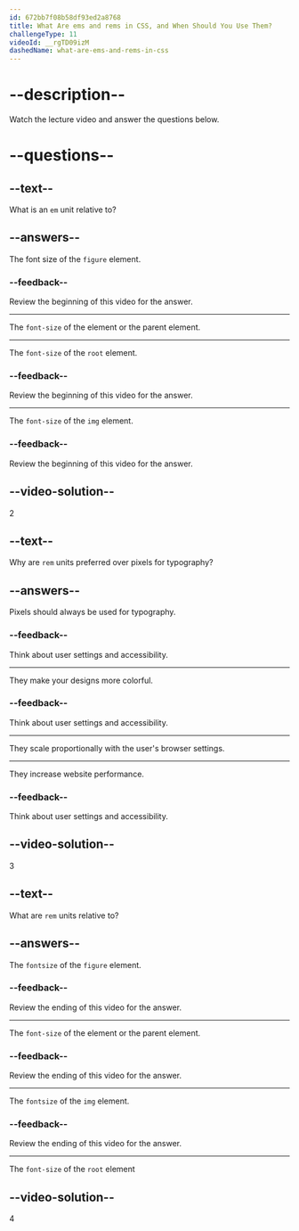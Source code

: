 ```yaml
---
id: 672bb7f08b58df93ed2a8768
title: What Are ems and rems in CSS, and When Should You Use Them?
challengeType: 11
videoId: __rgTD09izM
dashedName: what-are-ems-and-rems-in-css
---
```


# --description--

Watch the lecture video and answer the questions below.

# --questions--

## --text--

What is an `em` unit relative to?

## --answers--

The font size of the `figure` element.

### --feedback--

Review the beginning of this video for the answer.

---

The `font-size` of the element or the parent element.

---

The `font-size` of the `root` element.

### --feedback--

Review the beginning of this video for the answer.

---

The `font-size` of the `img` element.

### --feedback--

Review the beginning of this video for the answer.

## --video-solution--

2

## --text--

Why are `rem` units preferred over pixels for typography?

## --answers--

Pixels should always be used for typography.

### --feedback--

Think about user settings and accessibility.

---

They make your designs more colorful.

### --feedback--

Think about user settings and accessibility.

---

They scale proportionally with the user's browser settings.

---

They increase website performance.

### --feedback--

Think about user settings and accessibility.

## --video-solution--

3

## --text--

What are `rem` units relative to?

## --answers--

The `fontsize` of the `figure` element.

### --feedback--

Review the ending of this video for the answer.

---

The `font-size` of the element or the parent element.

### --feedback--

Review the ending of this video for the answer.

---

The `fontsize` of the `img` element.

### --feedback--

Review the ending of this video for the answer.

---

The `font-size` of the `root` element

## --video-solution--

4
